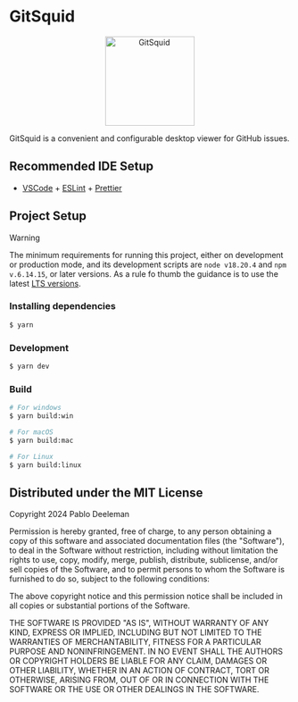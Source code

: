# GitSquid

<p align="center">
  <img src="https://github.com/user-attachments/assets/946604ac-215a-4489-a890-9478e2a2112c" alt="GitSquid" width="160" />
</p>

GitSquid is a convenient and configurable desktop viewer for GitHub issues.

## Recommended IDE Setup

- [VSCode](https://code.visualstudio.com/) + [ESLint](https://marketplace.visualstudio.com/items?itemName=dbaeumer.vscode-eslint) + [Prettier](https://marketplace.visualstudio.com/items?itemName=esbenp.prettier-vscode)

## Project Setup

> [!WARNING]  
> The minimum requirements for running this project, either on development or production mode, and its development scripts are `node v18.20.4` and `npm v.6.14.15`, or later versions. As a rule fo thumb the guidance is to use the latest [LTS versions](https://nodejs.org/).

### Installing dependencies

```bash
$ yarn
```

### Development

```bash
$ yarn dev
```

### Build

```bash
# For windows
$ yarn build:win

# For macOS
$ yarn build:mac

# For Linux
$ yarn build:linux
```

## Distributed under the MIT License

Copyright 2024 Pablo Deeleman

Permission is hereby granted, free of charge, to any person obtaining a copy of this software and associated documentation files (the "Software"), to deal in the Software without restriction, including without limitation the rights to use, copy, modify, merge, publish, distribute, sublicense, and/or sell copies of the Software, and to permit persons to whom the Software is furnished to do so, subject to the following conditions:

The above copyright notice and this permission notice shall be included in all copies or substantial portions of the Software.

THE SOFTWARE IS PROVIDED "AS IS", WITHOUT WARRANTY OF ANY KIND, EXPRESS OR IMPLIED, INCLUDING BUT NOT LIMITED TO THE WARRANTIES OF MERCHANTABILITY, FITNESS FOR A PARTICULAR PURPOSE AND NONINFRINGEMENT. IN NO EVENT SHALL THE AUTHORS OR COPYRIGHT HOLDERS BE LIABLE FOR ANY CLAIM, DAMAGES OR OTHER LIABILITY, WHETHER IN AN ACTION OF CONTRACT, TORT OR OTHERWISE, ARISING FROM, OUT OF OR IN CONNECTION WITH THE SOFTWARE OR THE USE OR OTHER DEALINGS IN THE SOFTWARE.
